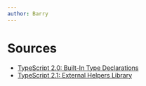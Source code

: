 ```yaml
---
author: Barry
---
```


# Sources

- [TypeScript 2.0: Built-In Type Declarations](https://mariusschulz.com/blog/typescript-2-0-built-in-type-declarations)
- [TypeScript 2.1: External Helpers Library](https://mariusschulz.com/blog/typescript-2-1-external-helpers-library)